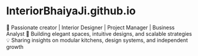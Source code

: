 # InteriorBhaiyaJi.github.io
🚀 Passionate creator | Interior Designer | Project Manager | Business Analyst 🎯 Building elegant spaces, intuitive designs, and scalable strategies 💡 Sharing insights on modular kitchens, design systems, and independent growth
